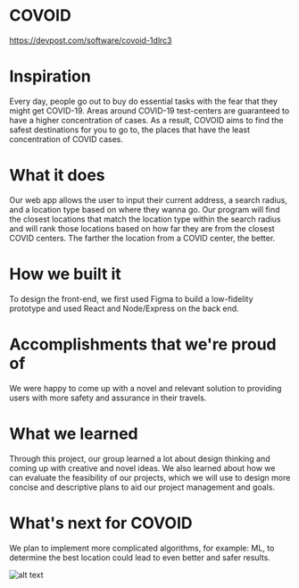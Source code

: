 # COVOID
https://devpost.com/software/covoid-1dlrc3

# Inspiration
Every day, people go out to buy do essential tasks with the fear that they might get COVID-19. Areas around COVID-19 test-centers are guaranteed to have a higher concentration of cases. As a result, COVOID aims to find the safest destinations for you to go to, the places that have the least concentration of COVID cases.

# What it does
Our web app allows the user to input their current address, a search radius, and a location type based on where they wanna go. Our program will find the closest locations that match the location type within the search radius and will rank those locations based on how far they are from the closest COVID centers. The farther the location from a COVID center, the better.

# How we built it
To design the front-end, we first used Figma to build a low-fidelity prototype and used React and Node/Express on the back end.

# Accomplishments that we're proud of
We were happy to come up with a novel and relevant solution to providing users with more safety and assurance in their travels.

# What we learned
Through this project, our group learned a lot about design thinking and coming up with creative and novel ideas. We also learned about how we can evaluate the feasibility of our projects, which we will use to design more concise and descriptive plans to aid our project management and goals.

# What's next for COVOID
We plan to implement more complicated algorithms, for example: ML, to determine the best location could lead to even better and safer results.

![alt text](https://challengepost-s3-challengepost.netdna-ssl.com/photos/production/software_photos/001/350/486/datas/gallery.jpg)
